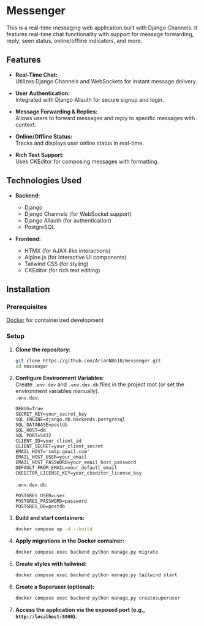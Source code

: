 # Messenger

This is a real-time messaging web application built with Django Channels. It features real-time chat functionality with support for message forwarding, reply, seen status, online/offline indicators, and more.

## Features

- **Real-Time Chat:**  
  Utilizes Django Channels and WebSockets for instant message delivery.
  
- **User Authentication:**  
  Integrated with Django Allauth for secure signup and login.

- **Message Forwarding & Replies:**  
  Allows users to forward messages and reply to specific messages with context.

- **Online/Offline Status:**  
  Tracks and displays user online status in real-time.

- **Rich Text Support:**  
  Uses CKEditor for composing messages with formatting.

## Technologies Used

- **Backend:**  
  - Django  
  - Django Channels (for WebSocket support)  
  - Django Allauth (for authentication)  
  - PostgreSQL

- **Frontend:**  
  - HTMX (for AJAX-like interactions)  
  - Alpine.js (for interactive UI components)  
  - Tailwind CSS (for styling)  
  - CKEditor (for rich text editing)
  
## Installation

### Prerequisites

[Docker](https://www.docker.com/) for containerized development

### Setup

1. **Clone the repository:**

   ```bash
   git clone https://github.com/ArianN8610/messenger.git
   cd messenger
   ```

2. **Configure Environment Variables:**  
   Create `.env.dev` and `.env.dev.db` files in the project root (or set the environment variables manually).\
   `.env.dev`:
   ```env
   DEBUG=True
   SECRET_KEY=your_secret_key
   SQL_ENGINE=django.db.backends.postgresql
   SQL_DATABASE=postdb
   SQL_HOST=db
   SQL_PORT=5432
   CLIENT_ID=your_client_id
   CLIENT_SECRET=your_client_secret
   EMAIL_HOST='smtp.gmail.com'
   EMAIL_HOST_USER=your_email
   EMAIL_HOST_PASSWORD=your_email_host_password
   DEFAULT_FROM_EMAIL=your_default_email
   CKEDITOR_LICENSE_KEY=your_ckeditor_license_key
   ```
   `.env.dev.db`:
   ```env
   POSTGRES_USER=user
   POSTGRES_PASSWORD=password
   POSTGRES_DB=postdb
   ```

3. **Build and start containers:**

   ```bash
   docker compose up -d --build
   ```

4. **Apply migrations in the Docker container:**

   ```bash
   docker compose exec backend python manage.py migrate
   ```

5. **Create styles with tailwind:**

   ```bash
   docker compose exec backend python manage.py tailwind start
   ```

6. **Create a Superuser (optional):**

   ```bash
   docker compose exec backend python manage.py createsuperuser
   ```

7. **Access the application via the exposed port (e.g., `http://localhost:8000`).**
